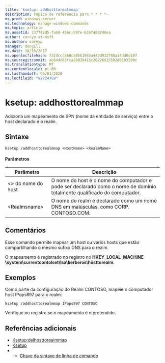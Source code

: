 ```yaml
---
title: 'ksetup: addhosttorealmmap'
description: Tópico de referência para * * * *-
ms.prod: windows-server
ms.technology: manage-windows-commands
ms.topic: article
ms.assetid: 237742d5-fa68-466c-b97e-636f489248ea
author: coreyp-at-msft
ms.author: coreyp
manager: dongill
ms.date: 10/16/2017
ms.openlocfilehash: 732dccc868ca85b108ba443d912788a14dd0e107
ms.sourcegitcommit: ab64dc83fca28039416c26226815502d0193500c
ms.translationtype: MT
ms.contentlocale: pt-BR
ms.lasthandoff: 05/01/2020
ms.locfileid: "82724769"
---
```

# <a name="ksetupaddhosttorealmmap"></a>ksetup: addhosttorealmmap



Adiciona um mapeamento de SPN (nome da entidade de serviço) entre o host declarado e o realm.

## <a name="syntax"></a>Sintaxe

```
ksetup /addhosttorealmmap <HostName> <RealmName>
```

#### <a name="parameters"></a>Parâmetros

|Parâmetro|Descrição|
|---------|-----------|
|\<> do nome do host|O nome do host é o nome do computador e pode ser declarado como o nome de domínio totalmente qualificado do computador.|
|\<Realmsname>|O nome do realm é declarado como um nome DNS em maiúsculas, como CORP. CONTOSO.COM.|

## <a name="remarks"></a>Comentários

Esse comando permite mapear um host ou vários hosts que estão compartilhando o mesmo sufixo DNS para o realm.

O mapeamento é registrado no registro no **HKEY_LOCAL_MACHINE \system\currentcontolset\lsa\kerberos\hosttorealm**.

## <a name="examples"></a>Exemplos

Como parte da configuração do Realm CONTOSO, mapeie o computador host IPops897 para o realm:
```
ksetup /addhosttorealmmap IPops897 CONTOSO
```
Verifique no registro se o mapeamento é o pretendido.

## <a name="additional-references"></a>Referências adicionais

-   [Ksetup:delhosttorealmmap](ksetup-delhosttorealmmap.md)
-   [Ksetup](ksetup.md)
-   - [Chave da sintaxe de linha de comando](command-line-syntax-key.md)